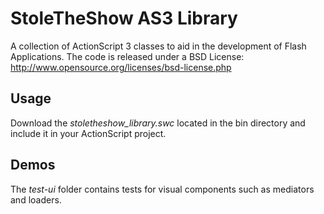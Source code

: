 StoleTheShow AS3 Library
========================

A collection of ActionScript 3 classes to aid in the development of Flash Applications. The code is released under a BSD License: http://www.opensource.org/licenses/bsd-license.php

Usage
-----
Download the *stoletheshow_library.swc* located in the bin directory and include it in your ActionScript project.

Demos
-----
The *test-ui* folder contains tests for visual components such as mediators and loaders.